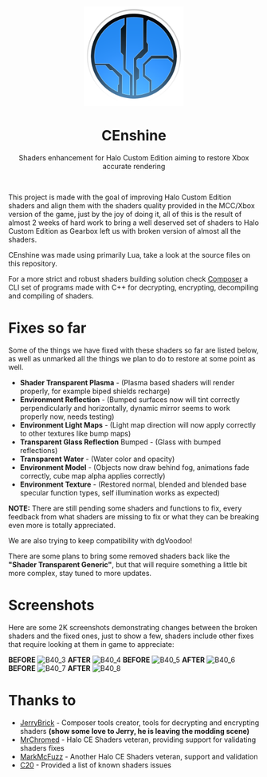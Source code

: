 <html>
    <p align="center">
        <img width="200px" src="img/censhine_icon_logo.png"/>
    </p>
    <h1 align="center">CEnshine</h1>
    <p align="center">
       Shaders enhancement for Halo Custom Edition aiming to restore Xbox accurate rendering
    </p>
    <p>&nbsp;</p>
</html>

This project is made with the goal of improving Halo Custom Edition shaders and align them with the
shaders quality provided in the MCC/Xbox version of the game, just by the joy of doing it, all of
this is the result of almost 2 weeks of hard work to bring a well deserved set of shaders to
Halo Custom Edition as Gearbox left us with broken version of almost all the shaders.

CEnshine was made using primarily Lua, take a look at the source files on this repository.

For a more strict and robust shaders building solution check [Composer]() a CLI set of programs made
with C++ for decrypting, encrypting, decompiling and compiling of shaders.

# Fixes so far
Some of the things we have fixed with these shaders so far are listed below, as well as unmarked all
the things we plan to do to restore at some point as well.
- **Shader Transparent Plasma** - (Plasma based shaders will render properly, for example biped shields recharge)
- **Environment Reflection** - (Bumped surfaces now will tint correctly perpendicularly and horizontally, dynamic mirror seems to work properly now, needs testing)
- **Environment Light Maps** - (Light map direction will now apply correctly to other textures like bump maps)
- **Transparent Glass Reflection** Bumped - (Glass with bumped reflections)
- **Transparent Water** - (Water color and opacity)
- **Environment Model** - (Objects now draw behind fog, animations fade correctly, cube map alpha applies correctly)
- **Environment Texture** - (Restored normal, blended and blended base specular function types, self illumination works as expected)

**NOTE:** There are still pending some shaders and functions to fix, every feedback from what shaders are missing to fix or what they can be breaking even more is totally appreciated.

We are also trying to keep compatibility with dgVoodoo!

There are some plans to bring some removed shaders back like the **"Shader Transparent Generic"**, but that will require something a little bit more complex, stay tuned to more updates.

# Screenshots
Here are some 2K screenshots demonstrating changes between the broken shaders and the fixed ones, just
to show a few, shaders include other fixes that require looking at them in game to appreciate:

**BEFORE**
![B40_3](img/screenshots/B40_3.png)
**AFTER**
![B40_4](img/screenshots/B40_4.png)
**BEFORE**
![B40_5](img/screenshots/B40_5.png)
**AFTER**
![B40_6](img/screenshots/B40_6.png)
**BEFORE**
![B40_7](img/screenshots/B40_7.png)
**AFTER**
![B40_8](img/screenshots/B40_8.png)

# Thanks to
- [JerryBrick](https://github.com/JerryBrick) - Composer tools creator, tools for decrypting and encrypting shaders **(show some love to Jerry, he is leaving the modding scene)**
- [MrChromed](https://www.youtube.com/c/MrChromed) - Halo CE Shaders veteran, providing support for validating shaders fixes
- [MarkMcFuzz](https://www.youtube.com/c/MrChromed) - Another Halo CE Shaders veteran, support and validation
- [C20](https://c20.reclaimers.net/h1/engine/renderer/#gearbox-regressions) - Provided a list of known shaders issues